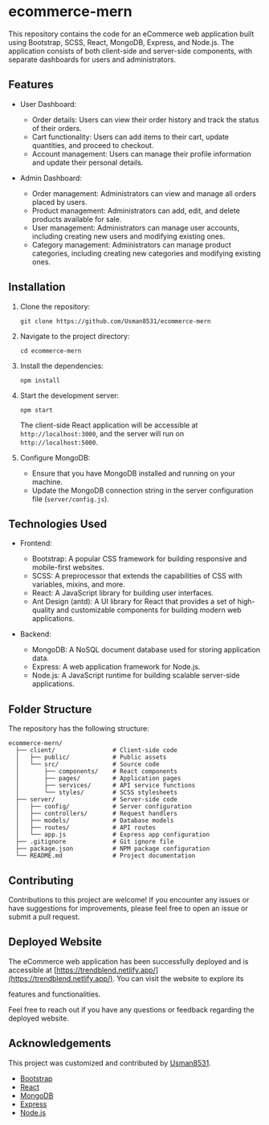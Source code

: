 # ecommerce-mern

This repository contains the code for an eCommerce web application built using Bootstrap, SCSS, React, MongoDB, Express, and Node.js. The application consists of both client-side and server-side components, with separate dashboards for users and administrators.

## Features

- User Dashboard:
  - Order details: Users can view their order history and track the status of their orders.
  - Cart functionality: Users can add items to their cart, update quantities, and proceed to checkout.
  - Account management: Users can manage their profile information and update their personal details.

- Admin Dashboard:
  - Order management: Administrators can view and manage all orders placed by users.
  - Product management: Administrators can add, edit, and delete products available for sale.
  - User management: Administrators can manage user accounts, including creating new users and modifying existing ones.
  - Category management: Administrators can manage product categories, including creating new categories and modifying existing ones.

## Installation

1. Clone the repository:

   ```
   git clone https://github.com/Usman8531/ecommerce-mern
   ```

2. Navigate to the project directory:

   ```
   cd ecommerce-mern
   ```

3. Install the dependencies:

   ```
   npm install
   ```

4. Start the development server:

   ```
   npm start
   ```

   The client-side React application will be accessible at `http://localhost:3000`, and the server will run on `http://localhost:5000`.

5. Configure MongoDB:

   - Ensure that you have MongoDB installed and running on your machine.
   - Update the MongoDB connection string in the server configuration file (`server/config.js`).

## Technologies Used

- Frontend:
  - Bootstrap: A popular CSS framework for building responsive and mobile-first websites.
  - SCSS: A preprocessor that extends the capabilities of CSS with variables, mixins, and more.
  - React: A JavaScript library for building user interfaces.
  - Ant Design (antd): A UI library for React that provides a set of high-quality and customizable components for building modern web applications.

- Backend:
  - MongoDB: A NoSQL document database used for storing application data.
  - Express: A web application framework for Node.js.
  - Node.js: A JavaScript runtime for building scalable server-side applications.

## Folder Structure

The repository has the following structure:

```
ecommerce-mern/
  ├── client/                # Client-side code
  │   ├── public/            # Public assets
  │   └── src/               # Source code
  │       ├── components/    # React components
  │       ├── pages/         # Application pages
  │       ├── services/      # API service functions
  │       └── styles/        # SCSS stylesheets
  ├── server/                # Server-side code
  │   ├── config/            # Server configuration
  │   ├── controllers/       # Request handlers
  │   ├── models/            # Database models
  │   ├── routes/            # API routes
  │   └── app.js             # Express app configuration
  ├── .gitignore             # Git ignore file
  ├── package.json           # NPM package configuration
  └── README.md              # Project documentation
```

## Contributing

Contributions to this project are welcome! If you encounter any issues or have suggestions for improvements, please feel free to open an issue or submit a pull request.

## Deployed Website

The eCommerce web application has been successfully deployed and is accessible at [https://trendblend.netlify.app/](https://trendblend.netlify.app/). You can visit the website to explore its

 features and functionalities.

Feel free to reach out if you have any questions or feedback regarding the deployed website.

## Acknowledgements

This project was customized and contributed by [Usman8531](https://github.com/Usman8531).

- [Bootstrap](https://getbootstrap.com/)
- [React](https://reactjs.org/)
- [MongoDB](https://www.mongodb.com/)
- [Express](https://expressjs.com/)
- [Node.js](https://nodejs.org/)
